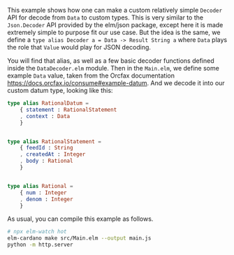 This example shows how one can make a custom relatively simple `Decoder` API for decode from `Data` to custom types.
This is very similar to the `Json.Decoder` API provided by the elm/json package,
except here it is made extremely simple to purpose fit our use case.
But the idea is the same, we define a `type alias Decoder a = Data -> Result String a`
where `Data` plays the role that `Value` would play for JSON decoding.

You will find that alias, as well as a few basic decoder functions defined inside the `DataDecoder.elm` module.
Then in the `Main.elm`, we define some example `Data` value, taken from the Orcfax documentation https://docs.orcfax.io/consume#example-datum.
And we decode it into our custom datum type, looking like this:

```elm
type alias RationalDatum =
    { statement : RationalStatement
    , context : Data
    }


type alias RationalStatement =
    { feedId : String
    , createdAt : Integer
    , body : Rational
    }


type alias Rational =
    { num : Integer
    , denom : Integer
    }
```

As usual, you can compile this example as follows.

```sh
# npx elm-watch hot
elm-cardano make src/Main.elm --output main.js
python -m http.server
```
